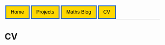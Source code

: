 <style>
    form{
        float:left;
        display: inline-block;
    }
</style>

<form action="https://sickotra.github.io/">
    <input type="submit" style = "
  border: ridge #4780D5; /* Blue */
  color: black;
  background-color: #FFD700; /* Yellow */                                
  padding: 10px 15px;                               
  text-align: center;
  text-decoration: none;
  display: inline;
  font-size: 16px;
  margin: 4px 2px;
  width: 100px
  cursor: pointer;" value="Home" />
</form>

<form action="https://sickotra.github.io/Projects/projects">
    <input type="submit" style = "
  border: ridge #4780D5; /* Blue */
  color: black;
  background-color: #FFD700; /* Yellow */                                
  padding: 10px 15px;                               
  text-align: center;
  text-decoration: none;
  display: inline;
  font-size: 16px;
  margin: 4px 2px;
  width: 100px
  cursor: pointer;" value="Projects" />
</form>

<form action="https://sickotra.github.io/maths">
    <input type="submit" style = "
  border: ridge #4780D5; /* Blue */
  color: black;
  background-color: #FFD700; /* Yellow */                                
  padding: 10px 15px;                               
  text-align: center;
  text-decoration: none;
  display: inline;
  font-size: 16px;
  margin: 4px 2px;
  width: 100px
  cursor: pointer;" value="Maths Blog" />
</form>

<form action="https://sickotra.github.io/cv">
    <input type="submit" style = "
  border: ridge #4780D5; /* Blue */
  color: black;
  background-color: #FFD700; /* Yellow */                                
  padding: 10px 15px;                               
  text-align: center;
  text-decoration: none;
  display: inline;
  font-size: 16px;
  margin: 4px 2px;
  width: 100px
  cursor: pointer;" value="CV" />
</form>


<br>

<br>
   
--------------------------------------------------------
# CV

   
